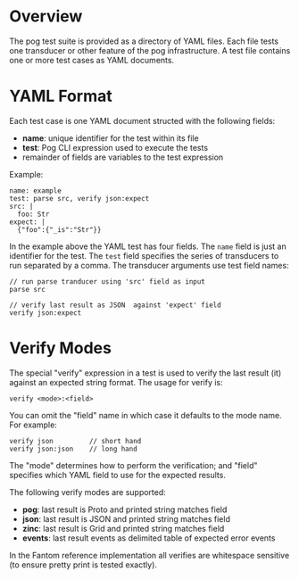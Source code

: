 # Overview

The pog test suite is provided as a directory of YAML files.
Each file tests one transducer or other feature of the pog
infrastructure.  A test file contains one or more test cases
as YAML documents.

# YAML Format

Each test case is one YAML document structed with the following fields:

 - **name**: unique identifier for the test within its file
 - **test**: Pog CLI expression used to execute the tests
 - remainder of fields are variables to the test expression

Example:

    name: example
    test: parse src, verify json:expect
    src: |
      foo: Str
    expect: |
      {"foo":{"_is":"Str"}}

In the example above the YAML test has four fields.  The `name`
field is just an identifier for the test.  The `test` field
specifies the series of transducers to run separated by a comma.
The transducer arguments use test field names:

    // run parse tranducer using 'src' field as input
    parse src

    // verify last result as JSON  against 'expect' field
    verify json:expect

# Verify Modes

The special "verify" expression in a test is used to verify the last
result (it) against an expected string format.  The usage for verify is:

    verify <mode>:<field>

You can omit the "field" name in which case it defaults to the mode
name.  For example:

    verify json         // short hand
    verify json:json    // long hand

The "mode" determines how to perform the verification; and "field"
specifies which YAML field to use for the expected results.

The following verify modes are supported:

  - **pog**: last result is Proto and printed string matches field
  - **json**: last result is JSON and printed string matches field
  - **zinc**: last result is Grid and printed string matches field
  - **events**: last result events as delimited table of expected error events

In the Fantom reference implementation all verifies are whitespace
sensitive (to ensure pretty print is tested exactly).





